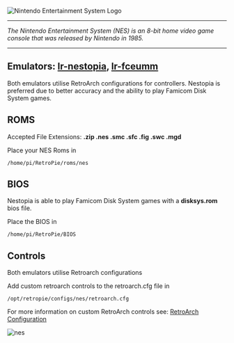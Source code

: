 ![Nintendo Entertainment System Logo](http://upload.wikimedia.org/wikipedia/commons/thumb/0/0d/NES_logo.svg/640px-NES_logo.svg.png)
***
_The Nintendo Entertainment System (NES) is an 8-bit home video game console that was released by Nintendo in 1985._

***
## Emulators: [lr-nestopia](https://github.com/libretro/nestopia), [lr-fceumm](https://github.com/libretro/libretro-fceumm)

Both emulators utilise RetroArch configurations for controllers. Nestopia is preferred due to better accuracy and the ability to play Famicom Disk System games.

## ROMS

Accepted File Extensions: **.zip .nes .smc .sfc .fig .swc .mgd**

Place your NES Roms in
```
/home/pi/RetroPie/roms/nes
```
## BIOS

Nestopia is able to play Famicom Disk System games with a **disksys.rom** bios file.

Place the BIOS in
```
/home/pi/RetroPie/BIOS
```
## Controls

Both emulators utilise Retroarch configurations

Add custom retroarch controls to the retroarch.cfg file in
```shell
/opt/retropie/configs/nes/retroarch.cfg
```
For more information on custom RetroArch controls see: [RetroArch Configuration](https://github.com/petrockblog/RetroPie-Setup/wiki/RetroArch-Configuration)

![nes](https://cloud.githubusercontent.com/assets/10035308/7334405/bd66f638-eb4e-11e4-84e9-8f31b3fa28f4.png)